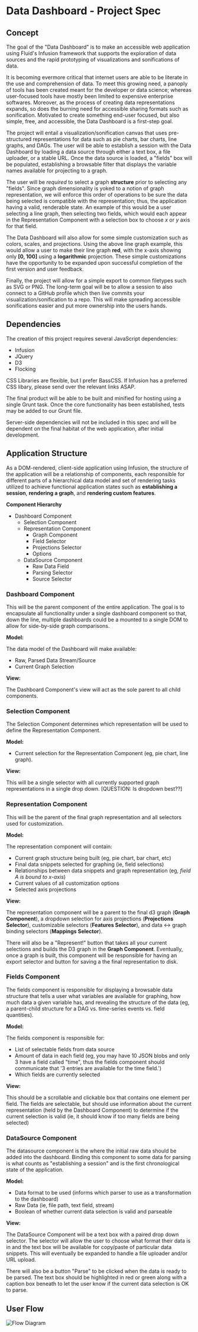# Data Dashboard - Project Spec

## Concept

The goal of the "Data Dashboard" is to make an accessible web application using Fluid's Infusion framework that supports the exploration of data sources and the rapid prototyping of visualizations and sonifications of data.

It is becoming evermore critical that internet users are able to be literate in the use and comprehension of data. To meet this growing need, a panoply of tools has been created meant for the developer or data science; whereas user-focused tools have mostly been limited to expensive enterprise softwares. Moreover, as the process of creating data representations expands, so does the burning need for accessible sharing formats such as sonification. Motivated to create something end-user focused, but also simple, free, and accessible, the Data Dashboard is a first-step goal. 

The project will entail a visualization/sonification canvas that uses pre-structured representations for data such as pie charts, bar charts, line graphs, and DAGs. The user will be able to establish a session with the Data Dashboard by loading a data source through either a text box, a file uploader, or a stable URL. Once the data source is loaded, a "fields" box will be populated, establishing a browsable filter that displays the variable names available for projecting to a graph.

The user will be _required_ to select a graph **structure** prior to selecting any "fields". Since graph dimensionality is yoked to a notion of graph representation, we will enforce this order of operations to be sure the data being selected is compatible with the representation; thus, the application having a valid, renderable state. An example of this would be a user selecting a line graph, then selecting two fields, which would each appear in the Representation Component with a selection box to choose _x_ or _y_ axis for that field. 

The Data Dashboard will also allow for some simple customization such as colors, scales, and projections. Using the above line graph example, this would allow a user to make their line graph **red**, with the x-axis showing only **[0, 100]** using a **logarithmic** projection.  These simple customizations have the opportunity to be expanded upon successful completion of the first version and user feedback. 

Finally, the project will allow for a simple export to common filetypes such as SVG or PNG. The long-term goal will be to allow a session to also connect to a GitHub profile which then live commits your visualization/sonification to a repo. This will make spreading accessible sonifications easier and put more ownership into the users hands.

## Dependencies
The creation of this project requires several JavaScript dependencies:

- Infusion
- JQuery
- D3
- Flocking

CSS Libraries are flexible, but I prefer BassCSS. If Infusion has a preferred CSS libary, please send over the relevant links ASAP.

The final product will be able to be built and minified for hosting using a single Grunt task. Once the core functionality has been established, tests may be added to our Grunt file. 

Server-side dependencies will not be included in this spec and will be dependent on the final habitat of the web application, after initial development.

## Application Structure

As a DOM-rendered, client-side application using Infusion, the structure of the application will be a relationship of components, each responsible for different parts of a hierarchical data model and set of rendering tasks utilized to achieve functional application states such as **establishing a session**, **rendering a graph**, and **rendering custom features**.

**Component Hierarchy**

- Dashboard Component
    - Selection Component
	- Representation Component
		- Graph Component
		- Field Selector
		- Projections Selector
        - Options
	- DataSource Component 
        - Raw Data Field
        - Parsing Selector
        - Source Selector

### Dashboard Component

This will be the parent component of the entire application. The goal is to encapsulate all functionality under a single dashboard component so that, down the line, multiple dashboards could be a mounted to a single DOM to allow for side-by-side graph comparisons.

**Model:**

The data model of the Dashboard will make available:

- Raw, Parsed Data Stream/Source
- Current Graph Selection

**View:**

The Dashboard Component's view will act as the sole parent to all child components.

### Selection Component

The Selection Component determines which representation will be used to define the Representation Component.

**Model:**

- Current selection for the Representation Component (eg, pie chart, line graph).


**View:**

This will be a single selector with all currently supported graph representations in a single drop down. [QUESTION: Is dropdown best??]



### Representation Component

This will be the parent of the final graph representation and all selectors used for customization.

**Model:**

The representation component will contain:

- Current graph structure being built (eg, pie chart, bar chart, etc)
- Final data snippets selected for graphing (ie, field selections)
- Relationships between data snippets and graph representation (eg, *field A is bound to x-axis*)
- Current values of all customization options
- Selected axis projections

**View:**

The representation component will be a parent to the final d3 graph (**Graph Component**), a dropdown selection for axis projections (**Projections Selector**), customizable selectors (**Features Selector**), and data <-> graph binding selectors (**Mappings Selector**). 

There will also be a "Represent!" button that takes all your current selections and builds the D3 graph in the **Graph Component**. Eventually, once a graph is built, this component will be responsible for having an export selector and button for saving a the final representation to disk.


### Fields Component

The fields component is responsible for displaying a browsable data structure that tells a user what variables are available for graphing, how much data a given variable has, and revealing the structure of the data (eg, a parent-child structure for a DAG vs. time-series events vs. field quantities).  

**Model:**

The fields component is responsible for:

- List of selectable fields from data source
- Amount of data in each field (eg, you may have 10 JSON blobs and only 3 have a field called "time", thus the fields component should communicate that '3 entries are available for the time field.')
- Which fields are currently selected

**View:**

This should be a scrollable and clickable box that contains one element per field. The fields are selectable, but should use information about the current representation (held by the Dashboard Component) to determine if the current selection is valid (ie, it should know if too many fields are being selected)


### DataSource Component

The datasource component is the where the initial raw data should be added into the dashboard. Binding this component to some data for parsing is what counts as "establishing a session" and is the first chronological state of the application.

**Model:**

- Data format to be used (informs which parser to use as a transformation to the dashboard)
- Raw Data (ie, file path, text field, stream)
- Boolean of whether current data selection is valid and parseable


**View:**

The DataSource Component will be a text box with a paired drop down selector. The selector will allow the user to choose what format their data is in and the text box will be available for copy/paste of particular data snippets. This will eventually be expanded to handle a file uploader and/or URL upload.

There will also be a button "Parse" to be clicked when the data is ready to be parsed. The text box should be highlighted in red or green along with a caption box beneath to let the user know if the current data selection is OK to parse.

## User Flow

![Flow Diagram](DD_flow.jpg)




